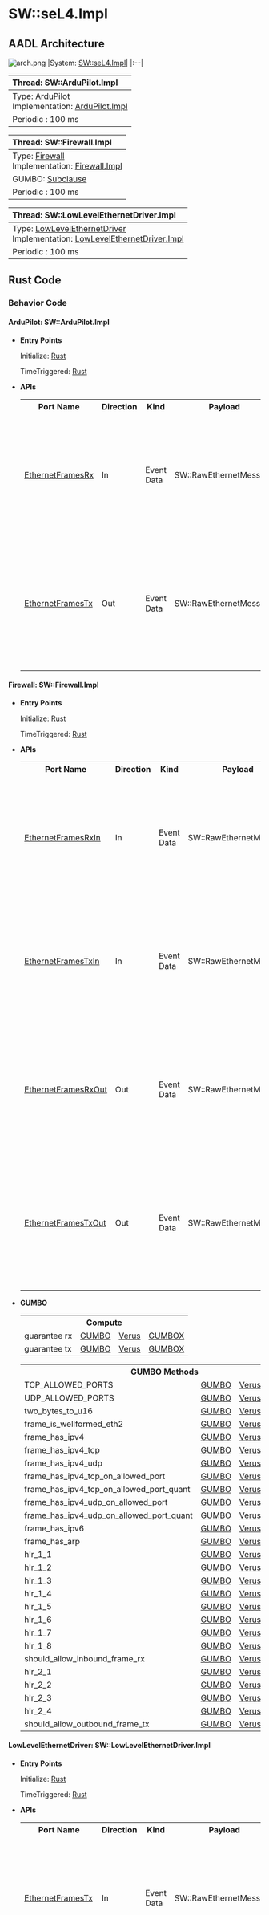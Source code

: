 # SW::seL4.Impl

## AADL Architecture
![arch.png](../../aadl/diagrams/arch.png)
|System: [SW::seL4.Impl]()|
|:--|

|Thread: SW::ArduPilot.Impl |
|:--|
|Type: [ArduPilot](../../aadl/SW.aadl#L277)<br>Implementation: [ArduPilot.Impl](../../aadl/SW.aadl#L283)|
|Periodic : 100 ms|

|Thread: SW::Firewall.Impl |
|:--|
|Type: [Firewall](../../aadl/SW.aadl#L63)<br>Implementation: [Firewall.Impl](../../aadl/SW.aadl#L72)<br>
GUMBO: [Subclause](../../aadl/SW.aadl#L79)|
|Periodic : 100 ms|

|Thread: SW::LowLevelEthernetDriver.Impl |
|:--|
|Type: [LowLevelEthernetDriver](../../aadl/SW.aadl#L28)<br>Implementation: [LowLevelEthernetDriver.Impl](../../aadl/SW.aadl#L35)|
|Periodic : 100 ms|


## Rust Code


### Behavior Code
#### ArduPilot: SW::ArduPilot.Impl

 - **Entry Points**


    Initialize: [Rust](crates/ArduPilot_ArduPilot/src/component/ArduPilot_ArduPilot_app.rs#L22)

    TimeTriggered: [Rust](crates/ArduPilot_ArduPilot/src/component/ArduPilot_ArduPilot_app.rs#L30)


- **APIs**

    <table>
    <tr><th>Port Name</th><th>Direction</th><th>Kind</th><th>Payload</th><th>Realizations</th></tr>
    <tr><td><a title='Model' href='../../aadl/SW.aadl#L280'>EthernetFramesRx</a></td>
        <td>In</td><td>Event Data</td>
        <td>SW::RawEthernetMessage</td><td><a title='Memory Map: Lines 24-28' href='microkit.system#L24'>Memory Map</a> → <a title='C Shared Memory Variable: Line 10' href='components/ArduPilot_ArduPilot/src/ArduPilot_ArduPilot.c#L10'>C var_addr</a> → <a title='C Interface: Lines 29-32' href='components/ArduPilot_ArduPilot/src/ArduPilot_ArduPilot.c#L29'>C Interface</a> → <a title='C Extern: Line 14' href='crates/ArduPilot_ArduPilot/src/bridge/extern_c_api.rs#L14'>C Extern</a> → <a title='Rust/C Interface: Lines 18-28' href='crates/ArduPilot_ArduPilot/src/bridge/extern_c_api.rs#L18'>Rust/C Interface</a> → <a title='Unverified Rust Interface: Lines 22-29' href='crates/ArduPilot_ArduPilot/src/bridge/ArduPilot_ArduPilot_api.rs#L22'>Unverified Rust Interface</a> → <a title='Rust/Verus API: Lines 55-62' href='crates/ArduPilot_ArduPilot/src/bridge/ArduPilot_ArduPilot_api.rs#L55'>Rust/Verus API</a></td></tr>
    <tr><td><a title='Model' href='../../aadl/SW.aadl#L281'>EthernetFramesTx</a></td>
        <td>Out</td><td>Event Data</td>
        <td>SW::RawEthernetMessage</td><td><a title='Rust/Verus API: Lines 42-51' href='crates/ArduPilot_ArduPilot/src/bridge/ArduPilot_ArduPilot_api.rs#L42'>Rust/Verus API</a> → <a title='Unverified Rust Interface: Lines 12-17' href='crates/ArduPilot_ArduPilot/src/bridge/ArduPilot_ArduPilot_api.rs#L12'>Unverified Rust Interface</a> → <a title='Rust/C Interface: Lines 30-35' href='crates/ArduPilot_ArduPilot/src/bridge/extern_c_api.rs#L30'>Rust/C Interface</a> → <a title='C Extern: Line 15' href='crates/ArduPilot_ArduPilot/src/bridge/extern_c_api.rs#L15'>C Extern</a> → <a title='C Interface: Lines 15-19' href='components/ArduPilot_ArduPilot/src/ArduPilot_ArduPilot.c#L15'>C Interface</a> → <a title='C Shared Memory Variable: Line 9' href='components/ArduPilot_ArduPilot/src/ArduPilot_ArduPilot.c#L9'>C var_addr</a> → <a title='Memory Map: Lines 19-23' href='microkit.system#L19'>Memory Map</a></td></tr>
    </table>


#### Firewall: SW::Firewall.Impl

 - **Entry Points**


    Initialize: [Rust](crates/Firewall_Firewall/src/component/Firewall_Firewall_app.rs#L21)

    TimeTriggered: [Rust](crates/Firewall_Firewall/src/component/Firewall_Firewall_app.rs#L28)


- **APIs**

    <table>
    <tr><th>Port Name</th><th>Direction</th><th>Kind</th><th>Payload</th><th>Realizations</th></tr>
    <tr><td><a title='Model' href='../../aadl/SW.aadl#L66'>EthernetFramesRxIn</a></td>
        <td>In</td><td>Event Data</td>
        <td>SW::RawEthernetMessage</td><td><a title='Memory Map: Lines 57-61' href='microkit.system#L57'>Memory Map</a> → <a title='C Shared Memory Variable: Line 13' href='components/Firewall_Firewall/src/Firewall_Firewall.c#L13'>C var_addr</a> → <a title='C Interface: Lines 51-54' href='components/Firewall_Firewall/src/Firewall_Firewall.c#L51'>C Interface</a> → <a title='C Extern: Line 14' href='crates/Firewall_Firewall/src/bridge/extern_c_api.rs#L14'>C Extern</a> → <a title='Rust/C Interface: Lines 20-30' href='crates/Firewall_Firewall/src/bridge/extern_c_api.rs#L20'>Rust/C Interface</a> → <a title='Unverified Rust Interface: Lines 30-37' href='crates/Firewall_Firewall/src/bridge/Firewall_Firewall_api.rs#L30'>Unverified Rust Interface</a> → <a title='Rust/Verus API: Lines 89-98' href='crates/Firewall_Firewall/src/bridge/Firewall_Firewall_api.rs#L89'>Rust/Verus API</a></td></tr>
    <tr><td><a title='Model' href='../../aadl/SW.aadl#L69'>EthernetFramesTxIn</a></td>
        <td>In</td><td>Event Data</td>
        <td>SW::RawEthernetMessage</td><td><a title='Memory Map: Lines 42-46' href='microkit.system#L42'>Memory Map</a> → <a title='C Shared Memory Variable: Line 9' href='components/Firewall_Firewall/src/Firewall_Firewall.c#L9'>C var_addr</a> → <a title='C Interface: Lines 26-29' href='components/Firewall_Firewall/src/Firewall_Firewall.c#L26'>C Interface</a> → <a title='C Extern: Line 15' href='crates/Firewall_Firewall/src/bridge/extern_c_api.rs#L15'>C Extern</a> → <a title='Rust/C Interface: Lines 32-42' href='crates/Firewall_Firewall/src/bridge/extern_c_api.rs#L32'>Rust/C Interface</a> → <a title='Unverified Rust Interface: Lines 40-47' href='crates/Firewall_Firewall/src/bridge/Firewall_Firewall_api.rs#L40'>Unverified Rust Interface</a> → <a title='Rust/Verus API: Lines 99-108' href='crates/Firewall_Firewall/src/bridge/Firewall_Firewall_api.rs#L99'>Rust/Verus API</a></td></tr>
    <tr><td><a title='Model' href='../../aadl/SW.aadl#L67'>EthernetFramesRxOut</a></td>
        <td>Out</td><td>Event Data</td>
        <td>SW::RawEthernetMessage</td><td><a title='Rust/Verus API: Lines 62-73' href='crates/Firewall_Firewall/src/bridge/Firewall_Firewall_api.rs#L62'>Rust/Verus API</a> → <a title='Unverified Rust Interface: Lines 12-17' href='crates/Firewall_Firewall/src/bridge/Firewall_Firewall_api.rs#L12'>Unverified Rust Interface</a> → <a title='Rust/C Interface: Lines 44-49' href='crates/Firewall_Firewall/src/bridge/extern_c_api.rs#L44'>Rust/C Interface</a> → <a title='C Extern: Line 16' href='crates/Firewall_Firewall/src/bridge/extern_c_api.rs#L16'>C Extern</a> → <a title='C Interface: Lines 31-35' href='components/Firewall_Firewall/src/Firewall_Firewall.c#L31'>C Interface</a> → <a title='C Shared Memory Variable: Line 11' href='components/Firewall_Firewall/src/Firewall_Firewall.c#L11'>C var_addr</a> → <a title='Memory Map: Lines 47-51' href='microkit.system#L47'>Memory Map</a></td></tr>
    <tr><td><a title='Model' href='../../aadl/SW.aadl#L70'>EthernetFramesTxOut</a></td>
        <td>Out</td><td>Event Data</td>
        <td>SW::RawEthernetMessage</td><td><a title='Rust/Verus API: Lines 74-85' href='crates/Firewall_Firewall/src/bridge/Firewall_Firewall_api.rs#L74'>Rust/Verus API</a> → <a title='Unverified Rust Interface: Lines 20-25' href='crates/Firewall_Firewall/src/bridge/Firewall_Firewall_api.rs#L20'>Unverified Rust Interface</a> → <a title='Rust/C Interface: Lines 51-56' href='crates/Firewall_Firewall/src/bridge/extern_c_api.rs#L51'>Rust/C Interface</a> → <a title='C Extern: Line 17' href='crates/Firewall_Firewall/src/bridge/extern_c_api.rs#L17'>C Extern</a> → <a title='C Interface: Lines 37-41' href='components/Firewall_Firewall/src/Firewall_Firewall.c#L37'>C Interface</a> → <a title='C Shared Memory Variable: Line 12' href='components/Firewall_Firewall/src/Firewall_Firewall.c#L12'>C var_addr</a> → <a title='Memory Map: Lines 52-56' href='microkit.system#L52'>Memory Map</a></td></tr>
    </table>
- **GUMBO**

    <table>
    <tr><th colspan=4>Compute</th></tr>
    <tr><td>guarantee rx</td>
    <td><a href=../../aadl/SW.aadl#L238>GUMBO</a></td>
    <td><a href=crates/Firewall_Firewall/src/component/Firewall_Firewall_app.rs#L40>Verus</a></td>
    <td><a href=crates/Firewall_Firewall/src/bridge/Firewall_Firewall_GUMBOX.rs#L297>GUMBOX</a></td>
    </tr>
    <tr><td>guarantee tx</td>
    <td><a href=../../aadl/SW.aadl#L244>GUMBO</a></td>
    <td><a href=crates/Firewall_Firewall/src/component/Firewall_Firewall_app.rs#L47>Verus</a></td>
    <td><a href=crates/Firewall_Firewall/src/bridge/Firewall_Firewall_GUMBOX.rs#L321>GUMBOX</a></td>
    </tr></table>
    <table>
    <tr><th colspan=4>GUMBO Methods</th></tr>
    <tr><td>TCP_ALLOWED_PORTS</td>
    <td><a href=../../aadl/SW.aadl#L89>GUMBO</a></td>
    <td><a href=crates/Firewall_Firewall/src/component/Firewall_Firewall_app.rs#L430>Verus</a></td>
    <td><a href=crates/Firewall_Firewall/src/bridge/Firewall_Firewall_GUMBOX.rs#L17>GUMBOX</a></td>
    </tr>
    <tr><td>UDP_ALLOWED_PORTS</td>
    <td><a href=../../aadl/SW.aadl#L91>GUMBO</a></td>
    <td><a href=crates/Firewall_Firewall/src/component/Firewall_Firewall_app.rs#L435>Verus</a></td>
    <td><a href=crates/Firewall_Firewall/src/bridge/Firewall_Firewall_GUMBOX.rs#L22>GUMBOX</a></td>
    </tr>
    <tr><td>two_bytes_to_u16</td>
    <td><a href=../../aadl/SW.aadl#L94>GUMBO</a></td>
    <td><a href=crates/Firewall_Firewall/src/component/Firewall_Firewall_app.rs#L440>Verus</a></td>
    <td><a href=crates/Firewall_Firewall/src/bridge/Firewall_Firewall_GUMBOX.rs#L27>GUMBOX</a></td>
    </tr>
    <tr><td>frame_is_wellformed_eth2</td>
    <td><a href=../../aadl/SW.aadl#L97>GUMBO</a></td>
    <td><a href=crates/Firewall_Firewall/src/component/Firewall_Firewall_app.rs#L447>Verus</a></td>
    <td><a href=crates/Firewall_Firewall/src/bridge/Firewall_Firewall_GUMBOX.rs#L34>GUMBOX</a></td>
    </tr>
    <tr><td>frame_has_ipv4</td>
    <td><a href=../../aadl/SW.aadl#L103>GUMBO</a></td>
    <td><a href=crates/Firewall_Firewall/src/component/Firewall_Firewall_app.rs#L457>Verus</a></td>
    <td><a href=crates/Firewall_Firewall/src/bridge/Firewall_Firewall_GUMBOX.rs#L44>GUMBOX</a></td>
    </tr>
    <tr><td>frame_has_ipv4_tcp</td>
    <td><a href=../../aadl/SW.aadl#L108>GUMBO</a></td>
    <td><a href=crates/Firewall_Firewall/src/component/Firewall_Firewall_app.rs#L468>Verus</a></td>
    <td><a href=crates/Firewall_Firewall/src/bridge/Firewall_Firewall_GUMBOX.rs#L56>GUMBOX</a></td>
    </tr>
    <tr><td>frame_has_ipv4_udp</td>
    <td><a href=../../aadl/SW.aadl#L113>GUMBO</a></td>
    <td><a href=crates/Firewall_Firewall/src/component/Firewall_Firewall_app.rs#L478>Verus</a></td>
    <td><a href=crates/Firewall_Firewall/src/bridge/Firewall_Firewall_GUMBOX.rs#L67>GUMBOX</a></td>
    </tr>
    <tr><td>frame_has_ipv4_tcp_on_allowed_port</td>
    <td><a href=../../aadl/SW.aadl#L118>GUMBO</a></td>
    <td><a href=crates/Firewall_Firewall/src/component/Firewall_Firewall_app.rs#L488>Verus</a></td>
    <td><a href=crates/Firewall_Firewall/src/bridge/Firewall_Firewall_GUMBOX.rs#L78>GUMBOX</a></td>
    </tr>
    <tr><td>frame_has_ipv4_tcp_on_allowed_port_quant</td>
    <td><a href=../../aadl/SW.aadl#L124>GUMBO</a></td>
    <td><a href=crates/Firewall_Firewall/src/component/Firewall_Firewall_app.rs#L495>Verus</a></td>
    <td><a href=crates/Firewall_Firewall/src/bridge/Firewall_Firewall_GUMBOX.rs#L86>GUMBOX</a></td>
    </tr>
    <tr><td>frame_has_ipv4_udp_on_allowed_port</td>
    <td><a href=../../aadl/SW.aadl#L128>GUMBO</a></td>
    <td><a href=crates/Firewall_Firewall/src/component/Firewall_Firewall_app.rs#L500>Verus</a></td>
    <td><a href=crates/Firewall_Firewall/src/bridge/Firewall_Firewall_GUMBOX.rs#L91>GUMBOX</a></td>
    </tr>
    <tr><td>frame_has_ipv4_udp_on_allowed_port_quant</td>
    <td><a href=../../aadl/SW.aadl#L134>GUMBO</a></td>
    <td><a href=crates/Firewall_Firewall/src/component/Firewall_Firewall_app.rs#L507>Verus</a></td>
    <td><a href=crates/Firewall_Firewall/src/bridge/Firewall_Firewall_GUMBOX.rs#L99>GUMBOX</a></td>
    </tr>
    <tr><td>frame_has_ipv6</td>
    <td><a href=../../aadl/SW.aadl#L138>GUMBO</a></td>
    <td><a href=crates/Firewall_Firewall/src/component/Firewall_Firewall_app.rs#L512>Verus</a></td>
    <td><a href=crates/Firewall_Firewall/src/bridge/Firewall_Firewall_GUMBOX.rs#L104>GUMBOX</a></td>
    </tr>
    <tr><td>frame_has_arp</td>
    <td><a href=../../aadl/SW.aadl#L143>GUMBO</a></td>
    <td><a href=crates/Firewall_Firewall/src/component/Firewall_Firewall_app.rs#L523>Verus</a></td>
    <td><a href=crates/Firewall_Firewall/src/bridge/Firewall_Firewall_GUMBOX.rs#L116>GUMBOX</a></td>
    </tr>
    <tr><td>hlr_1_1</td>
    <td><a href=../../aadl/SW.aadl#L153>GUMBO</a></td>
    <td><a href=crates/Firewall_Firewall/src/component/Firewall_Firewall_app.rs#L534>Verus</a></td>
    <td><a href=crates/Firewall_Firewall/src/bridge/Firewall_Firewall_GUMBOX.rs#L128>GUMBOX</a></td>
    </tr>
    <tr><td>hlr_1_2</td>
    <td><a href=../../aadl/SW.aadl#L157>GUMBO</a></td>
    <td><a href=crates/Firewall_Firewall/src/component/Firewall_Firewall_app.rs#L545>Verus</a></td>
    <td><a href=crates/Firewall_Firewall/src/bridge/Firewall_Firewall_GUMBOX.rs#L139>GUMBOX</a></td>
    </tr>
    <tr><td>hlr_1_3</td>
    <td><a href=../../aadl/SW.aadl#L161>GUMBO</a></td>
    <td><a href=crates/Firewall_Firewall/src/component/Firewall_Firewall_app.rs#L556>Verus</a></td>
    <td><a href=crates/Firewall_Firewall/src/bridge/Firewall_Firewall_GUMBOX.rs#L150>GUMBOX</a></td>
    </tr>
    <tr><td>hlr_1_4</td>
    <td><a href=../../aadl/SW.aadl#L167>GUMBO</a></td>
    <td><a href=crates/Firewall_Firewall/src/component/Firewall_Firewall_app.rs#L568>Verus</a></td>
    <td><a href=crates/Firewall_Firewall/src/bridge/Firewall_Firewall_GUMBOX.rs#L162>GUMBOX</a></td>
    </tr>
    <tr><td>hlr_1_5</td>
    <td><a href=../../aadl/SW.aadl#L174>GUMBO</a></td>
    <td><a href=crates/Firewall_Firewall/src/component/Firewall_Firewall_app.rs#L581>Verus</a></td>
    <td><a href=crates/Firewall_Firewall/src/bridge/Firewall_Firewall_GUMBOX.rs#L175>GUMBOX</a></td>
    </tr>
    <tr><td>hlr_1_6</td>
    <td><a href=../../aadl/SW.aadl#L181>GUMBO</a></td>
    <td><a href=crates/Firewall_Firewall/src/component/Firewall_Firewall_app.rs#L594>Verus</a></td>
    <td><a href=crates/Firewall_Firewall/src/bridge/Firewall_Firewall_GUMBOX.rs#L188>GUMBOX</a></td>
    </tr>
    <tr><td>hlr_1_7</td>
    <td><a href=../../aadl/SW.aadl#L186>GUMBO</a></td>
    <td><a href=crates/Firewall_Firewall/src/component/Firewall_Firewall_app.rs#L605>Verus</a></td>
    <td><a href=crates/Firewall_Firewall/src/bridge/Firewall_Firewall_GUMBOX.rs#L199>GUMBOX</a></td>
    </tr>
    <tr><td>hlr_1_8</td>
    <td><a href=../../aadl/SW.aadl#L193>GUMBO</a></td>
    <td><a href=crates/Firewall_Firewall/src/component/Firewall_Firewall_app.rs#L618>Verus</a></td>
    <td><a href=crates/Firewall_Firewall/src/bridge/Firewall_Firewall_GUMBOX.rs#L212>GUMBOX</a></td>
    </tr>
    <tr><td>should_allow_inbound_frame_rx</td>
    <td><a href=../../aadl/SW.aadl#L200>GUMBO</a></td>
    <td><a href=crates/Firewall_Firewall/src/component/Firewall_Firewall_app.rs#L631>Verus</a></td>
    <td><a href=crates/Firewall_Firewall/src/bridge/Firewall_Firewall_GUMBOX.rs#L225>GUMBOX</a></td>
    </tr>
    <tr><td>hlr_2_1</td>
    <td><a href=../../aadl/SW.aadl#L214>GUMBO</a></td>
    <td><a href=crates/Firewall_Firewall/src/component/Firewall_Firewall_app.rs#L644>Verus</a></td>
    <td><a href=crates/Firewall_Firewall/src/bridge/Firewall_Firewall_GUMBOX.rs#L238>GUMBOX</a></td>
    </tr>
    <tr><td>hlr_2_2</td>
    <td><a href=../../aadl/SW.aadl#L218>GUMBO</a></td>
    <td><a href=crates/Firewall_Firewall/src/component/Firewall_Firewall_app.rs#L655>Verus</a></td>
    <td><a href=crates/Firewall_Firewall/src/bridge/Firewall_Firewall_GUMBOX.rs#L249>GUMBOX</a></td>
    </tr>
    <tr><td>hlr_2_3</td>
    <td><a href=../../aadl/SW.aadl#L222>GUMBO</a></td>
    <td><a href=crates/Firewall_Firewall/src/component/Firewall_Firewall_app.rs#L666>Verus</a></td>
    <td><a href=crates/Firewall_Firewall/src/bridge/Firewall_Firewall_GUMBOX.rs#L260>GUMBOX</a></td>
    </tr>
    <tr><td>hlr_2_4</td>
    <td><a href=../../aadl/SW.aadl#L226>GUMBO</a></td>
    <td><a href=crates/Firewall_Firewall/src/component/Firewall_Firewall_app.rs#L677>Verus</a></td>
    <td><a href=crates/Firewall_Firewall/src/bridge/Firewall_Firewall_GUMBOX.rs#L271>GUMBOX</a></td>
    </tr>
    <tr><td>should_allow_outbound_frame_tx</td>
    <td><a href=../../aadl/SW.aadl#L230>GUMBO</a></td>
    <td><a href=crates/Firewall_Firewall/src/component/Firewall_Firewall_app.rs#L688>Verus</a></td>
    <td><a href=crates/Firewall_Firewall/src/bridge/Firewall_Firewall_GUMBOX.rs#L282>GUMBOX</a></td>
    </tr></table>


#### LowLevelEthernetDriver: SW::LowLevelEthernetDriver.Impl

 - **Entry Points**


    Initialize: [Rust](crates/LowLevelEthernetDriver_LowLevelEthernetDriver/src/component/LowLevelEthernetDriver_LowLevelEthernetDriver_app.rs#L22)

    TimeTriggered: [Rust](crates/LowLevelEthernetDriver_LowLevelEthernetDriver/src/component/LowLevelEthernetDriver_LowLevelEthernetDriver_app.rs#L30)


- **APIs**

    <table>
    <tr><th>Port Name</th><th>Direction</th><th>Kind</th><th>Payload</th><th>Realizations</th></tr>
    <tr><td><a title='Model' href='../../aadl/SW.aadl#L33'>EthernetFramesTx</a></td>
        <td>In</td><td>Event Data</td>
        <td>SW::RawEthernetMessage</td><td><a title='Memory Map: Lines 75-79' href='microkit.system#L75'>Memory Map</a> → <a title='C Shared Memory Variable: Line 9' href='components/LowLevelEthernetDriver_LowLevelEthernetDriver/src/LowLevelEthernetDriver_LowLevelEthernetDriver.c#L9'>C var_addr</a> → <a title='C Interface: Lines 23-26' href='components/LowLevelEthernetDriver_LowLevelEthernetDriver/src/LowLevelEthernetDriver_LowLevelEthernetDriver.c#L23'>C Interface</a> → <a title='C Extern: Line 14' href='crates/LowLevelEthernetDriver_LowLevelEthernetDriver/src/bridge/extern_c_api.rs#L14'>C Extern</a> → <a title='Rust/C Interface: Lines 18-28' href='crates/LowLevelEthernetDriver_LowLevelEthernetDriver/src/bridge/extern_c_api.rs#L18'>Rust/C Interface</a> → <a title='Unverified Rust Interface: Lines 22-29' href='crates/LowLevelEthernetDriver_LowLevelEthernetDriver/src/bridge/LowLevelEthernetDriver_LowLevelEthernetDriver_api.rs#L22'>Unverified Rust Interface</a> → <a title='Rust/Verus API: Lines 55-62' href='crates/LowLevelEthernetDriver_LowLevelEthernetDriver/src/bridge/LowLevelEthernetDriver_LowLevelEthernetDriver_api.rs#L55'>Rust/Verus API</a></td></tr>
    <tr><td><a title='Model' href='../../aadl/SW.aadl#L32'>EthernetFramesRx</a></td>
        <td>Out</td><td>Event Data</td>
        <td>SW::RawEthernetMessage</td><td><a title='Rust/Verus API: Lines 42-51' href='crates/LowLevelEthernetDriver_LowLevelEthernetDriver/src/bridge/LowLevelEthernetDriver_LowLevelEthernetDriver_api.rs#L42'>Rust/Verus API</a> → <a title='Unverified Rust Interface: Lines 12-17' href='crates/LowLevelEthernetDriver_LowLevelEthernetDriver/src/bridge/LowLevelEthernetDriver_LowLevelEthernetDriver_api.rs#L12'>Unverified Rust Interface</a> → <a title='Rust/C Interface: Lines 30-35' href='crates/LowLevelEthernetDriver_LowLevelEthernetDriver/src/bridge/extern_c_api.rs#L30'>Rust/C Interface</a> → <a title='C Extern: Line 15' href='crates/LowLevelEthernetDriver_LowLevelEthernetDriver/src/bridge/extern_c_api.rs#L15'>C Extern</a> → <a title='C Interface: Lines 28-32' href='components/LowLevelEthernetDriver_LowLevelEthernetDriver/src/LowLevelEthernetDriver_LowLevelEthernetDriver.c#L28'>C Interface</a> → <a title='C Shared Memory Variable: Line 11' href='components/LowLevelEthernetDriver_LowLevelEthernetDriver/src/LowLevelEthernetDriver_LowLevelEthernetDriver.c#L11'>C var_addr</a> → <a title='Memory Map: Lines 80-84' href='microkit.system#L80'>Memory Map</a></td></tr>
    </table>

